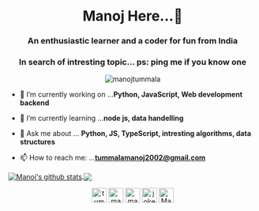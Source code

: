 <h1 align="center">Manoj Here...👋</h1>
<h3 align="center">An enthusiastic learner and a coder for fun from India</h3>
<h3 align="center">In search of intresting topic... ps: ping me if you know one</h3>

<!-- <p align="center"><img src="https://devicons.github.io/devicon/devicon.git/icons/angularjs/angularjs-original.svg" alt="angularjs" width="40" height="40"/> 
<img src="https://devicons.github.io/devicon/devicon.git/icons/c/c-original.svg" alt="c" width="40" height="40"/> 
<img src="https://www.vectorlogo.zone/logos/git-scm/git-scm-icon.svg" alt="git" width="40" height="40"/> 
<img src="https://devicons.github.io/devicon/devicon.git/icons/html5/html5-original-wordmark.svg" alt="html5" width="40" height="40"/> 
<img src="https://devicons.github.io/devicon/devicon.git/icons/javascript/javascript-original.svg" alt="javascript" width="40" height="40"/> 
<img src="https://devicons.github.io/devicon/devicon.git/icons/linux/linux-original.svg" alt="linux" width="40" height="40"/> 
<img src="https://devicons.github.io/devicon/devicon.git/icons/nodejs/nodejs-original-wordmark.svg" alt="nodejs" width="40" height="40"/> 
<img src="https://devicons.github.io/devicon/devicon.git/icons/python/python-original.svg" alt="python" width="40" height="40"/><!--  -->
<!-- <img src="https://devicons.github.io/devicon/devicon.git/icons/bootstrap/bootstrap-plain.svg" alt="bootstrap" width="40" height="40"/> 
<img src="https://devicons.github.io/devicon/devicon.git/icons/express/express-original-wordmark.svg" alt="express" width="40" height="40"/> 
<img src="https://www.vectorlogo.zone/logos/firebase/firebase-icon.svg" alt="firebase" width="40" height="40"/> 
<img src="https://devicons.github.io/devicon/devicon.git/icons/css3/css3-original-wordmark.svg" alt="css3" width="40" height="40"/>
<img src="https://devicons.github.io/devicon/devicon.git/icons/mysql/mysql-original-wordmark.svg" alt="mysql" width="40" height="40"/> 
<img src="https://devicons.github.io/devicon/devicon.git/icons/mongodb/mongodb-original-wordmark.svg" alt="mongodb" width="40" height="40"/>
<img src="https://devicons.github.io/devicon/devicon.git/icons/react/react-original-wordmark.svg" alt="react" width="40" height="40"/>-->
  
<p align="center"> <img src="https://komarev.com/ghpvc/?username=manojtummala" alt="manojtummala" /> </p>

- 🔭 I’m currently working on ...**Python, JavaScript, Web development backend**

- 🌱 I’m currently learning ...**node js, data handelling**

- 💬 Ask me about ... **Python, JS, TypeScript, intresting algorithms, data structures**

- 📫 How to reach me: ...**tummalamanoj2002@gmail.com**
<!--
- 🤔 I’m looking for help with ...

- ⚡ Fun fact: ...

-->
<a href="https://github.com/manojtummala/github-readme-stats">
  <img align="center" src="https://github-readme-stats.vercel.app/api?username=manojtummala&show_icons=true&include_all_commits=true&theme=radical" alt="Manoj's github stats" />
</a>
<a href="https://github.com/manojtummala/github-readme-stats">
  <img align="center" src="https://github-readme-stats.vercel.app/api/top-langs/?username=manojtummala&layout=compact&theme=radical" />
</a>
<p align="center"> 
<a href="https://linkedin.com/in/tummala-manoj-5256441b9" target="blank"><img align="center" src="https://cdn.jsdelivr.net/npm/simple-icons@3.0.1/icons/linkedin.svg" alt="tummala-manoj-5256441b9" height="30" width="30" /></a>
<a href="https://instagram.com/manoj_51212" target="blank"><img align="center" src="https://cdn.jsdelivr.net/npm/simple-icons@3.0.1/icons/instagram.svg" alt="manoj_51212" height="30" width="30" /></a>
<a href="https://gitlab.com/manojtummala" target="blank"><img align="center" src="https://cdn.jsdelivr.net/npm/simple-icons@3.0.1/icons/gitlab.svg" alt="manojtummala" height="30" width="30" /></a> 
<a href="https://fb.com/joke.danger.982" target="blank"><img align="center" src="https://cdn.jsdelivr.net/npm/simple-icons@3.0.1/icons/facebook.svg" alt="joke.danger.982" height="30" width="30" /></a>
<a href="https://www.reddit.com/user/Manoj_Tummala" target="blank"><img align="center" src="https://cdn.jsdelivr.net/npm/simple-icons@3.0.1/icons/reddit.svg" alt="Manoj_Tummala" height="30" width="30" /></a>

</p>
